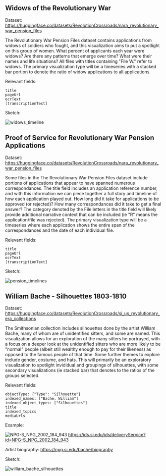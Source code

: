 ## Widows of the Revolutionary War

Dataset: https://huggingface.co/datasets/RevolutionCrossroads/nara_revolutionary_war_pension_files

The Revolutionary War Pension Files dataset contains applications from widows of soldiers who fought, and this visualization aims to put a spotlight on this group of women. What percent of applicants each year were widows? Are there any patterns that emerge over time? What were their names and life situations? All files with titles containing "File W." refer to widows. The primary visualization type will be a timeseries with a stacked bar portion to denote the ratio of widow applications to all applications.

Relevant fields:

```
title
pageUrl
ocrText
[transcriptionText]
```

Sketch:

![widows_timeline](https://github.com/user-attachments/assets/96e1d977-4062-4a56-9280-ab20b744971f)

## Proof of Service for Revolutionary War Pension Applications

Dataset: https://huggingface.co/datasets/RevolutionCrossroads/nara_revolutionary_war_pension_files

Some files in the The Revolutionary War Pension Files dataset include portions of applications that appear to have spanned numerous correspondances. The title field includes an application reference number, and with this information we can piece together a full story and timeline of how each application played out. How long did it take for applications to be approved (or rejected)? How many correspondances did it take to get a final answer? The category denoted by the File letters in the title field will likely provide additional narrative context that can be included (ie "R" means the application/file was rejected). The primary visualization type will be a timeseries where each application shows the entire span of the correspondances and the date of each individual file.

Relevant fields:

```
title
pageUrl
ocrText
[transcriptionText]
```

Sketch:

![pension_timelines](https://github.com/user-attachments/assets/fe6fcb3b-3ebf-4c82-9a1a-b0bb5ac1d2d0)

## William Bache - Silhouettes 1803-1810

Dataset: https://huggingface.co/datasets/RevolutionCrossroads/si_us_revolutionary_era_collections

The Smithsonian collection includes silhouettes done by the artist William Bache, many of whom are of unidentified sitters, and some are named. This visualization allows for an exploration of the many sitters he portrayed, with a focus on a deeper look at the unidentified sitters who are more likely to be "normal" people (albeit still wealthy enough to pay for their likeness) as opposed to the famous people of that time. Some further themes to explore include gender, costume, and hats. This will primarily be an exploratory visualization to spotlight invididual and groupings of silhouettes, with some secondary visualizations (ie stacked bar) that denotes to the ratios of the groups selected.

Relevant fields:

```
objectType: {"Type": "Silhouette"}
indexed_names: ["Bache, William"]
indexed_object_types: ["Silhouettes"]
title
indexed_topics
mediaUrls
```

Example:

![NPG-S_NPG_2002_184_943](https://github.com/user-attachments/assets/12a35e55-8893-4943-a662-a88b4f95cb90)
https://ids.si.edu/ids/deliveryService?id=NPG-S_NPG_2002_184_943

Artist biography: https://npg.si.edu/bache/biography

Sketch:

![william_bache_silhouettes](https://github.com/user-attachments/assets/5c7e1fcb-7a5a-4635-aaed-c57b33880f2f)
